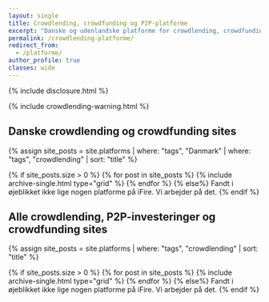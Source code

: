 ```yaml
---
layout: single
title: Crowdlending, crowdfunding og P2P-platforme
excerpt: "Danske og udenlandske platforme for crowdlending, crowdfunding og P2P-investeringer, som jeg investerer i"
permalink: /crowdlending-platforme/
redirect_from:
  - /platforme/
author_profile: true
classes: wide
---
```


{% include disclosure.html %}

{% include crowdlending-warning.html %}

## Danske crowdlending og crowdfunding sites

{% assign site_posts = site.platforms | where: "tags", "Danmark" | where: "tags", "crowdlending" | sort: "title" %}

<div class="feature__wrapper">

{% if site_posts.size > 0 %}
  {% for post in site_posts %}
    {% include archive-single.html type="grid" %}
  {% endfor %}
{% else%}
  Fandt i øjeblikket ikke lige nogen platforme på iFire. Vi arbejder på det.
{% endif %}

</div>

## Alle crowdlending, P2P-investeringer og crowdfunding sites

{% assign site_posts = site.platforms | where: "tags", "crowdlending" | sort: "title" %}

<div class="feature__wrapper">

{% if site_posts.size > 0 %}
  {% for post in site_posts %}
    {% include archive-single.html type="grid" %}
  {% endfor %}
{% else%}
  Fandt i øjeblikket ikke lige nogen platforme på iFire. Vi arbejder på det.
{% endif %}

</div>

